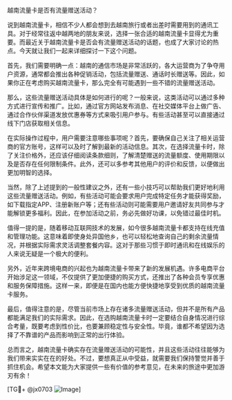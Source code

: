 越南流量卡是否有流量赠送活动？

说到越南流量卡，相信不少人都会想到去越南旅行或者出差时需要用到的通讯工具。对于经常往返中越两地的朋友来说，选择一张合适的越南流量卡显得尤为重要。而最近关于越南流量卡是否会有流量赠送活动的话题，也成了大家讨论的热点。今天就让我们一起来详细探讨一下这个问题。

首先，我们需要明确一点：越南的通信市场是非常活跃的，各大运营商为了争夺用户资源，通常都会推出各种促销活动，包括流量赠送、通话时长赠送等。因此，如果你正在考虑购买越南流量卡，那么完全有可能遇到一些不错的流量赠送活动。

那么，这些流量赠送活动具体是如何进行的呢？一般来说，这类活动可以通过多种方式进行宣传和推广。比如，通过官方网站发布消息、在社交媒体平台上做广告、通过合作伙伴渠道发放优惠券等方式来吸引用户参与。有些活动甚至可以直接通过线下门店获取相关信息。

在实际操作过程中，用户需要注意哪些事项呢？首先，要确保自己关注了相关运营商的官方账号，这样可以及时了解到最新的活动信息。其次，在选择流量卡时，除了关注价格外，还应该仔细阅读条款细则，了解清楚赠送的流量额度、使用期限以及是否存在任何限制条件。此外，还可以多参考其他用户的评价和反馈，以便做出更加明智的选择。

当然，除了上述提到的一般性建议之外，还有一些小技巧可以帮助我们更好地利用这些流量赠送活动。例如，有些活动可能会要求用户完成特定任务才能获得奖励，如下载指定APP、注册新账户等；还有些活动则可能需要用户邀请好友共同参与才能解锁更多福利。因此，在参加活动之前，务必先做好功课，以免错过最佳时机。

值得一提的是，随着移动互联网技术的发展，如今很多越南流量卡都支持在线充值和管理功能。这意味着即使身处异国他乡，也可以轻松地查询自己的剩余流量情况，并根据实际需求灵活调整套餐内容。这对于那些习惯于即时通讯和在线娱乐的人来说无疑是一个极大的便利。

另外，近年来跨境电商的兴起也为越南流量卡带来了新的发展机遇。许多电商平台开始涉足这一领域，不仅提供了更加便捷的购买方式，还推出了各种会员专享优惠和服务保障措施。这样一来，即便是在国内也能方便快捷地享受到优质的越南流量卡服务。

最后，值得注意的是，尽管当前市场上存在诸多流量赠送活动，但并不是所有产品都能满足我们的实际需求。因此，在选购越南流量卡时一定要结合自身情况进行综合考量，既要考虑到性价比，也要兼顾稳定性与安全性。毕竟，谁都不希望因为选择了不靠谱的产品而影响到正常的出行体验。

总而言之，越南流量卡确实存在流量赠送活动的可能性，并且这些活动往往能够为我们带来实实在在的好处。不过，要想真正从中受益，就需要我们保持警觉并善于抓住机会。希望本文能为大家提供一些有价值的参考意见，在未来的旅途中更加游刃有余！

[TG💪+ @jx0703 ![Image](https://github.com/user-attachments/assets/dbca1d08-cadb-493c-b0ec-ad6f7a83f270)]